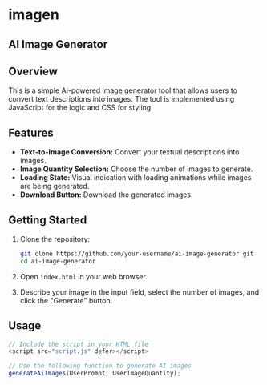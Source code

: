 # imagen
## AI Image Generator

## Overview

This is a simple AI-powered image generator tool that allows users to convert text descriptions into images. The tool is implemented using JavaScript for the logic and CSS for styling.

## Features

- **Text-to-Image Conversion:** Convert your textual descriptions into images.
- **Image Quantity Selection:** Choose the number of images to generate.
- **Loading State:** Visual indication with loading animations while images are being generated.
- **Download Button:** Download the generated images.

## Getting Started

1. Clone the repository:

    ```bash
    git clone https://github.com/your-username/ai-image-generator.git
    cd ai-image-generator
    ```

2. Open `index.html` in your web browser.

3. Describe your image in the input field, select the number of images, and click the "Generate" button.

## Usage

```javascript
// Include the script in your HTML file
<script src="script.js" defer></script>

// Use the following function to generate AI images
generateAiImages(UserPrompt, UserImageQuantity);

